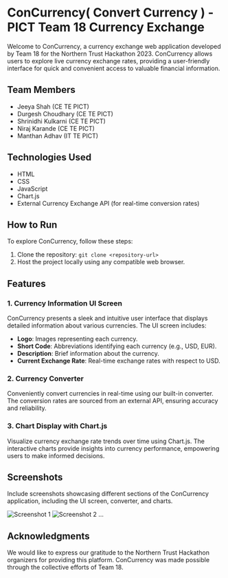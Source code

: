 # ConCurrency( Convert Currency ) - PICT Team 18 Currency Exchange

Welcome to ConCurrency, a currency exchange web application developed by Team 18 for the Northern Trust Hackathon 2023. ConCurrency allows users to explore live currency exchange rates, providing a user-friendly interface for quick and convenient access to valuable financial information.

## Team Members

- Jeeya Shah (CE TE PICT)
- Durgesh Choudhary (CE TE PICT)
- Shrinidhi Kulkarni (CE TE PICT)
- Niraj Karande (CE TE PICT)
- Manthan Adhav (IT TE PICT)

## Technologies Used

- HTML
- CSS
- JavaScript
- Chart.js
- External Currency Exchange API (for real-time conversion rates)

## How to Run

To explore ConCurrency, follow these steps:

1. Clone the repository: `git clone <repository-url>`
2. Host the project locally using any compatible web browser.

## Features

### 1. Currency Information UI Screen

ConCurrency presents a sleek and intuitive user interface that displays detailed information about various currencies. The UI screen includes:

- **Logo**: Images representing each currency.
- **Short Code**: Abbreviations identifying each currency (e.g., USD, EUR).
- **Description**: Brief information about the currency.
- **Current Exchange Rate**: Real-time exchange rates with respect to USD.

### 2. Currency Converter

Conveniently convert currencies in real-time using our built-in converter. The conversion rates are sourced from an external API, ensuring accuracy and reliability.

### 3. Chart Display with Chart.js

Visualize currency exchange rate trends over time using Chart.js. The interactive charts provide insights into currency performance, empowering users to make informed decisions.

## Screenshots

Include screenshots showcasing different sections of the ConCurrency application, including the UI screen, converter, and charts.

![Screenshot 1](url-to-screenshot-1)
![Screenshot 2](url-to-screenshot-2)
...

## Acknowledgments

We would like to express our gratitude to the Northern Trust Hackathon organizers for providing this platform. ConCurrency was made possible through the collective efforts of Team 18.
